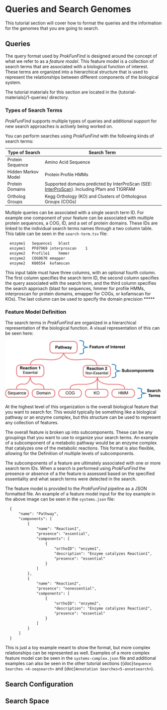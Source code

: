 # Queries and Search Genomes

This tutorial section will cover how to format the queries and the
information for the genomes that you are going to search.

## Queries

The query format used by *ProkFunFind* is designed around the concept of what we
refer to as a *feature model*. This feature model is a collection of search
terms that are associated with a biological function of interest. These terms
are organized into a hierarchical structure that is used to represent the relationships between different components of the biological system.

The tutorial materials for this section are located in the
{tutorial-materials}/1-queries/ directory.

### Types of Search Terms
*ProkFunFind* supports multiple types of queries and additional support for new search approaches is actively being worked on.

You can perform searches using *ProkFunFind* with the following kinds of
search terms:

| Type of Search | Search Term |
|----------------|-------------|
| Protein Sequence | Amino Acid Sequence |
| Hidden Markov Model | Protein Profile HMMs |
| Protein Domains | Supported domains predicted by InterProScan (SEE: [InterProScan]). Including Pfam and TIGRFAM|
| Ortholog Groups | Kegg Orthology (KO) and Clusters of Orthologous Groups (COGs) |

[InterProScan]: https://interproscan-docs.readthedocs.io/en/latest/HowToRun.html#included-analyses

Multiple queries can be associated with a single search term ID. For example
one component of your feature can be associated with multiple protein sequences,
a COG, ID, and a set of protein domains. These IDs are linked to the individual
search terms names through a two column table. This table can be seen in the
`search-term.tsv` file:

```
  enzyme1	Sequence1	blast
  enzyme1	PF07969	interproscan	1
  enzyme2	Profile1	hmmer
  enzyme2	COG0670	emapper
  enzyme2	K00554	kofamscan
```
This input table must have three columns, with an optional fourth column. The
first column specifies the search term ID, the second column specifies the
query associated with the search term, and the third column specifies the
search approach (blast for sequences, hmmer for profile HMMs, interproscan for
protein domains, emapper for COGs, or kofamscan for KOs). The last column can
be used to specify the domain precision *****


### Feature Model Definition
The search terms in *ProkFunFind* are organized in a hierarchical representation
of the biological function. A visual representation of this can be seen here:

![](./figures/feature-model.png)

At the highest level of this organization is the overall biological feature
that you want to search for. This would typically be something like a biological
pathway or an enzyme complex, but this structure can be used to represent any
collection of features.

The overall feature is broken up into subcomponents. These can be any groupings
that you want to use to organize your search terms. An example of a subcomponent
of a metabolic pathway would be an enzyme complex that catalyzes one of the
metabolic reactions. This format is also flexible, allowing for the Definition
of multiple levels of subcomponents.

The subcomponents of a feature are ultimately associated with one or more
search term IDs. When a search is performed using *ProkFunFind* the presence
or absence of a the feature is assessed based on the specified essentiality
and what search terms were detected in the search.

The feature model is provided to the *ProkFunFind* pipeline as a JSON formatted
file. An example of a feature model input for the toy example in the above
image can be seen in the `systems.json` file:

```
  {
      "name": "Pathway",
      "components": [
          {
              "name": "Reaction1",
              "presence": "essential",
              "components": [
                  {
                      "orthoID": "enzyme1",
                      "description": "Enzyme catalyzes Reaction1",
                      "presence": "essential"
                  }
              ]
          },
          {
              "name": "Reaction2",
              "presence": "nonessential",
              "components": [
                  {
                      "orthoID": "enzyme2",
                      "description": "Enzyme catalyzes Reaction2",
                      "presence": "essential"
                  }
              ]
          }
      ]
  }
```
This is just a toy example meant to show the format, but more complex
relationships can be represented as well. Examples of a more complex feature
model can be seen in the `systems-complex.json` file and additional examples
can also be seen in the other tutorial sections ({doc}`Sequence Searches <4-seqsearch>`
and {doc}`Annotation Searches<5-annotsearch>`).

## Search Configuration


## Search Space
